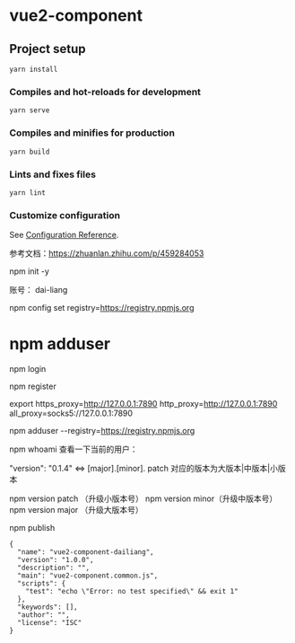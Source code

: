 # vue2-component

## Project setup
```
yarn install
```

### Compiles and hot-reloads for development
```
yarn serve
```

### Compiles and minifies for production
```
yarn build
```

### Lints and fixes files
```
yarn lint
```

### Customize configuration
See [Configuration Reference](https://cli.vuejs.org/config/).


参考文档：https://zhuanlan.zhihu.com/p/459284053

npm init -y

账号： dai-liang

npm config set registry=https://registry.npmjs.org

# npm adduser

npm login

npm register

export https_proxy=http://127.0.0.1:7890 http_proxy=http://127.0.0.1:7890 all_proxy=socks5://127.0.0.1:7890

npm adduser --registry=https://registry.npmjs.org

npm whoami 查看一下当前的用户：

"version": "0.1.4" <=> [major].[minor]. patch
对应的版本为大版本|中版本|小版本

npm version patch  （升级小版本号）
npm version minor（升级中版本号）
npm version major （升级大版本号）


npm publish

```
{
  "name": "vue2-component-dailiang",
  "version": "1.0.0",
  "description": "",
  "main": "vue2-component.common.js",
  "scripts": {
    "test": "echo \"Error: no test specified\" && exit 1"
  },
  "keywords": [],
  "author": "",
  "license": "ISC"
}
```
